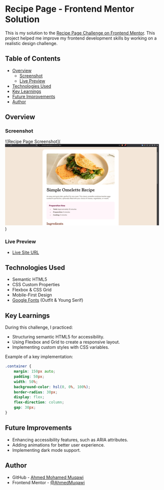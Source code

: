 # Recipe Page - Frontend Mentor Solution

This is my solution to the [Recipe Page Challenge on Frontend Mentor](https://www.frontendmentor.io/challenges/recipe-page-KiTsR8QQKm). This project helped me improve my frontend development skills by working on a realistic design challenge.

## Table of Contents

-   [Overview](#overview)
    -   [Screenshot](#screenshot)
    -   [Live Preview](#live-preview)
-   [Technologies Used](#technologies-used)
-   [Key Learnings](#key-learnings)
-   [Future Improvements](#future-improvements)
-   [Author](#author)

## Overview

### Screenshot

![Recipe Page Screenshot](![alt text](image.png))

### Live Preview

-   [Live Site URL](https://ahmedmuqawi.github.io/Recipe-Page/)

## Technologies Used

-   Semantic HTML5
-   CSS Custom Properties
-   Flexbox & CSS Grid
-   Mobile-First Design
-   [Google Fonts](https://fonts.google.com/) (Outfit & Young Serif)

## Key Learnings

During this challenge, I practiced:

-   Structuring semantic HTML5 for accessibility.
-   Using Flexbox and Grid to create a responsive layout.
-   Implementing custom styles with CSS variables.

Example of a key implementation:

```css
.container {
    margin: 150px auto;
    padding: 50px;
    width: 50%;
    background-color: hsl(0, 0%, 100%);
    border-radius: 30px;
    display: flex;
    flex-direction: column;
    gap: 30px;
}
```

## Future Improvements

-   Enhancing accessibility features, such as ARIA attributes.
-   Adding animations for better user experience.
-   Implementing dark mode support.

## Author

-   GitHub - [Ahmed Mohamed Muqawi](https://github.com/AhmedMuqawi)
-   Frontend Mentor - [@AhmedMuqawi](https://www.frontendmentor.io/profile/AhmedMuqawi)
